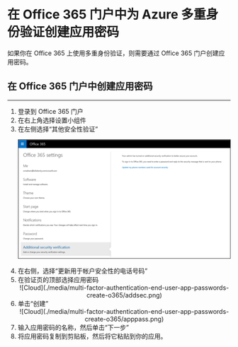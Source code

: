 <properties 
	pageTitle="在 Office 365 门户中为 Azure Multi-Factor Authentication 创建应用密码" 
	description="本页说明用户如何在 Office 365 门户中创建更多的应用密码。" 
	services="multi-factor-authentication" 
	documentationCenter="" 
	authors="billmath" 
	manager="terrylan" 
	editor="bryanla"/>

<tags 
	ms.service="multi-factor-authentication" 
	ms.date="06/02/2015" 
	wacn.date="12/17/2015"/>

# 在 Office 365 门户中为 Azure 多重身份验证创建应用密码

如果你在 Office 365 上使用多重身份验证，则需要通过 Office 365 门户创建应用密码。

## 在 Office 365 门户中创建应用密码
--------------------------------------------------------------------------------

<ol>
<li>登录到 Office 365 门户</li>
<li>在右上角选择设置小组件</li>
<li>在左侧选择“其他安全性验证”</li>

![云](./media/multi-factor-authentication-end-user-app-passwords-create-o365/security.png)

<li>在右侧，选择“更新用于帐户安全性的电话号码”</li>
<li>在验证页的顶部选择应用密码</li>

<center>![Cloud](./media/multi-factor-authentication-end-user-app-passwords-create-o365/addsec.png)</center>

<li>单击“创建”</li>


<center>![Cloud](./media/multi-factor-authentication-end-user-app-passwords-create-o365/apppass.png)</center>

<li>输入应用密码的名称，然后单击“下一步”</li>
<li>将应用密码复制到剪贴板，然后将它粘贴到你的应用。</li>

<!---HONumber=69-->